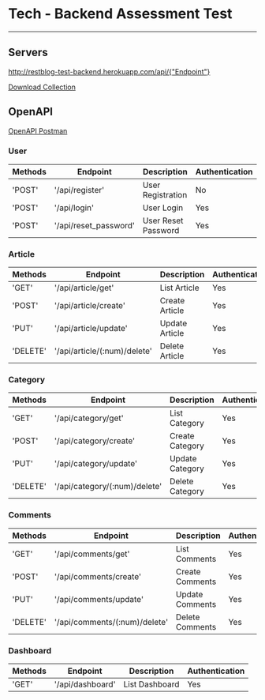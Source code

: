 # Tech - Backend Assessment Test

* * *

## Servers

<http://restblog-test-backend.herokuapp.com/api/{"Endpoint"}>

[Download Collection](blog.postman_collection.json)

## OpenAPI
[OpenAPI Postman](https://documenter.getpostman.com/view/13850295/UzdzUm5H) 

### User

| Methods | Endpoint | Description | Authentication  |
| --- | --- | --- | --- |
| 'POST' | '/api/register' | User Registration| No |
| 'POST' | '/api/login' | User Login | Yes |
| 'POST' | '/api/reset_password' | User Reset Password | Yes |

### Article

| Methods | Endpoint | Description | Authentication  |
| --- | --- | --- | --- |
| 'GET' | '/api/article/get' | List Article | Yes |
| 'POST' | '/api/article/create' | Create Article | Yes |
| 'PUT' | '/api/article/update' | Update Article | Yes |
| 'DELETE' | '/api/article/(:num)/delete' | Delete Article | Yes |

### Category

| Methods | Endpoint | Description | Authentication  |
| --- | --- | --- | --- |
| 'GET' | '/api/category/get' | List Category | Yes |
| 'POST' | '/api/category/create' | Create Category | Yes |
| 'PUT' | '/api/category/update' | Update Category | Yes |
| 'DELETE' | '/api/category/(:num)/delete' | Delete Category | Yes |

### Comments

| Methods | Endpoint | Description | Authentication  |
| --- | --- | --- | --- |
| 'GET' | '/api/comments/get' | List Comments | Yes |
| 'POST' | '/api/comments/create' | Create Comments | Yes |
| 'PUT' | '/api/comments/update' | Update Comments | Yes |
| 'DELETE' | '/api/comments/(:num)/delete' | Delete Comments | Yes |

### Dashboard

| Methods | Endpoint | Description | Authentication  |
| --- | --- | --- | --- |
| 'GET' | '/api/dashboard' | List Dashboard | Yes |


